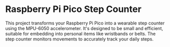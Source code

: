 # Raspberry Pi Pico Step Counter

This project transforms your Raspberry Pi Pico into a wearable step counter using the MPU-6050 accelerometer. It's designed to be small and efficient, suitable for embedding into personal items like wristbands or belts. The step counter monitors movements to accurately track your daily steps.

